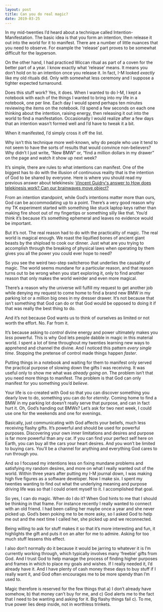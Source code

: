 ```yaml
---
layout: post
title: Can you do real magic?
date: 2019-03-25
---
```


<p>In my mid-twenties I’d heard about a technique called Intention-Manifestation. The basic idea is that you form an intention, then release it out into the world for it to manifest. There are a number of little nuances that you need to observe. For example the ‘release’ part proves to be somewhat difficult for the layperson.</p><p>On the other hand, I had practiced Wiccan ritual as part of a coven for the better part of a year. I know exactly what ‘release’ means. It means you don’t hold on to an intention once you release it. In fact, I-M looked <i>exactly</i> like my old rituals did. Only with somewhat less ceremony and I suppose a tighter expected turnaround.</p><p>Does this stuff work? Yes, it does. When I wanted to do I-M, I kept a notebook with each of the things I wanted to bring into my life in a notebook, one per line. Each day I would spend perhaps ten minutes reviewing the items on the notebook. I’d spend a few seconds on each one thinking about the intention, raising energy, then releasing it out into the world to find a manifestation. Occasionally I would realize after a few days that an intention wasn’t formed well and I’d have to tweak it a bit.</p><p>When it manifested, I’d simply cross it off the list.</p><p>Why isn’t this technique more well-known, why do people who use it tend to not seem to have the sorts of results that would convince non-believers? Why didn’t I just write, “New BMW” or, “find a million dollars in my drawer” on the page and watch it show up next week?</p><p>It’s simple, there are rules to what intentions can manifest. One of the biggest has to do with the illusion of continuous reality that is the intention of God to be shared by everyone. Here is where you should read my previous answer about telekinesis: <a href="/How-does-telekinesis-work-Can-our-brainwaves-move-object/answer/Vincent-Guidry-1">Vincent Guidry's answer to How does telekinesis work? Can our brainwaves move object?</a></p><p>From an intention standpoint, while God’s intentions matter more than ours, God can be accommodating up to a point. There’s a very good reason why my TK experiment started with something like stuck laptop keys rather than making fire shoot out of my fingertips or something silly like that. You’d think it’s because it’s something ephemeral and leaves no evidence would be important.</p><p>But it’s not. The real reason had to do with the practicality of magic. The real world is magical enough. We roast the liquified bones of ancient giant beasts by the shipload to cook our dinner. Just what are you trying to accomplish through the breaking of physical laws when operating by them gives you all the power you could ever hope to need?</p><p>So you see the weird two-step switcheroo that underlies the causality of magic. The world seems mundane for a particular reason, and that reason turns out to be wrong when you start exploring it, only to find another reason that only makes the world weirder and even more magical.</p><p>There’s a reason why the universe will fulfill my request to get another job while denying my request to come home to find a brand new BMW in my parking lot or a million big ones in my dresser drawer. It’s not because that isn’t something that God can do or that God would be opposed to doing it if that was really the best thing to do.</p><p>And it’s not because God wants us to think of ourselves as limited or not worth the effort. No. Far from it.</p><p>It’s because asking to <i>control</i> divine energy and power ultimately makes you <i>less</i> powerful. This is why God lets people dabble in magic in this material world. I spent a lot of time throughout my twenties learning new ways to apprehend and channel the divine. And I noticed this pattern <i>every single time</i>. Stopping the pretense of control made things happen <i>faster</i>.</p><p>Putting things in a notebook and waiting for them to manifest only served the practical purpose of slowing down the gifts I was receiving. It was useful only to show me what was <i>already going on</i>. The problem isn’t that you need more things to manifest. The problem is that God can only manifest for you something you’d <i>believe</i>.</p><p>Your life is co-created with God so that you can discover something you dearly love to do, something you can do for <i>eternity</i>. Coming home to find a BMW in my parking lot doesn’t really serve that purpose, and can in fact hurt it. Oh, God’s handing out BMWs? Let’s ask for two next week, I could use one for the weekends and one for evenings.</p><p>Basically, just communicating with God affects your beliefs, much less receiving flashy gifts. It’s powerful and should be used for powerful purposes. Discovering your own inner limitations and desires and purpose is far more powerful than any car. If you can find your perfect self here on Earth, you can buy all the cars your heart desires. And you won’t be limited to buying cars. You’ll be a channel for anything and everything God cares to run through you.</p><p>And so I focused my intentions less on fixing mundane problems and satisfying my random desires, and more on what I really wanted out of the world. Within three years after putting my I-M journal down, I was making high five figures as a software developer. Now I make six. I spent my twenties wanting to find out what the underlying meaning and purpose driving life was so that I could orient myself to it. I accomplished that goal.</p><p>So yes, I can do magic. When do I do it? When God hints to me that I should be thinking in that frame. For instance recently I really wanted to connect with an old friend. I had been calling her maybe once a year and she never picked up. God’s been poking me to be more asky, so I asked God to help me out and the next time I called her, she picked up and we reconnected.</p><p>Being willing to ask for stuff makes it so that it’s more interesting and fun, it highlights the gift and puts it on an alter for me to admire. Asking for too much stuff lessens this effect.</p><p>I also don’t normally do it because it would be jarring to whatever it is I’m currently working through, which typically involves many ‘freebie’ gifts from God. And I trust God to help manage the process of finding higher purposes and frames in which to place my goals and wishes. If I really needed it, I’d already have it. And I have plenty of cash money these days to buy stuff if I really want it, and God often encourages me to be more spendy than I’m used to.</p><p>Magic therefore is reserved for the few things that a) I don’t already have somehow, b) that money can’t buy for me, and c) God alerts me to the fact that I need to be wanting and asking for it. Big flashy things fail c). To me, true power lies deep inside, not in worthless trinkets.</p>

